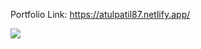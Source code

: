 Portfolio Link: https://atulpatil87.netlify.app/

<img src="https://github.com/user-attachments/assets/179ea48b-37f6-465d-9ed1-a336bc9bf4c8"> 



